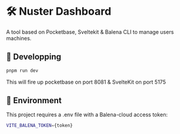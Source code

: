 # 🛠️ Nuster Dashboard

A tool based on Pocketbase, Sveltekit & Balena CLI to manage users machines.

## 📝 Developping

```bash
pnpm run dev
```

This will fire up pocketbase on port 8081 & SvelteKit on port 5175

## 🌿 Environment

This project requires a .env file with a Balena-cloud access token:

```bash
VITE_BALENA_TOKEN={token}
```
